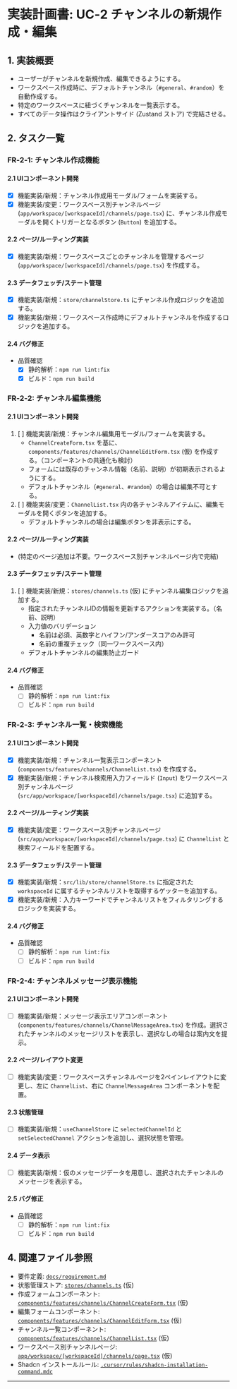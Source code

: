 # 実装計画書: UC‑2 チャンネルの新規作成・編集

## 1. 実装概要

- ユーザーがチャンネルを新規作成、編集できるようにする。
- ワークスペース作成時に、デフォルトチャンネル（`#general`、`#random`）を自動作成する。
- 特定のワークスペースに紐づくチャンネルを一覧表示する。
- すべてのデータ操作はクライアントサイド (Zustand ストア) で完結させる。

## 2. タスク一覧

### FR‑2‑1: チャンネル作成機能

#### 2.1 UIコンポーネント開発

- [x] 機能実装/新規：チャンネル作成用モーダル/フォームを実装する。
- [x] 機能実装/変更：ワークスペース別チャンネルページ (`app/workspace/[workspaceId]/channels/page.tsx`) に、チャンネル作成モーダルを開くトリガーとなるボタン (`Button`) を追加する。

#### 2.2 ページ/ルーティング実装

- [x] 機能実装/新規：ワークスペースごとのチャンネルを管理するページ (`app/workspace/[workspaceId]/channels/page.tsx`) を作成する。

#### 2.3 データフェッチ/ステート管理

- [x] 機能実装/新規：`store/channelStore.ts` にチャンネル作成ロジックを追加する。
- [x] 機能実装/新規：ワークスペース作成時にデフォルトチャンネルを作成するロジックを追加する。

#### 2.4 バグ修正

- 品質確認
  - [x] 静的解析：`npm run lint:fix`
  - [x] ビルド：`npm run build`

### FR‑2‑2: チャンネル編集機能

#### 2.1 UIコンポーネント開発

1. [ ] 機能実装/新規：チャンネル編集用モーダル/フォームを実装する。
    - `ChannelCreateForm.tsx` を基に、`components/features/channels/ChannelEditForm.tsx` (仮) を作成する。（コンポーネントの共通化も検討）
    - フォームには既存のチャンネル情報（名前、説明）が初期表示されるようにする。
    - デフォルトチャンネル（`#general`、`#random`）の場合は編集不可とする。
2. [ ] 機能実装/変更：`ChannelList.tsx` 内の各チャンネルアイテムに、編集モーダルを開くボタンを追加する。
    - デフォルトチャンネルの場合は編集ボタンを非表示にする。

#### 2.2 ページ/ルーティング実装

- (特定のページ追加は不要。ワークスペース別チャンネルページ内で完結)

#### 2.3 データフェッチ/ステート管理

1. [ ] 機能実装/新規：`stores/channels.ts` (仮) にチャンネル編集ロジックを追加する。
    - 指定されたチャンネルIDの情報を更新するアクションを実装する。（名前、説明）
    - 入力値のバリデーション
        - 名前は必須、英数字とハイフン/アンダースコアのみ許可
        - 名前の重複チェック（同一ワークスペース内）
    - デフォルトチャンネルの編集防止ガード

#### 2.4 バグ修正

- 品質確認
  - [ ] 静的解析：`npm run lint:fix`
  - [ ] ビルド：`npm run build`

### FR‑2‑3: チャンネル一覧・検索機能

#### 2.1 UIコンポーネント開発

- [x] 機能実装/新規：チャンネル一覧表示コンポーネント (`components/features/channels/ChannelList.tsx`) を作成する。
- [x] 機能実装/新規：チャンネル検索用入力フィールド (`Input`) をワークスペース別チャンネルページ (`src/app/workspace/[workspaceId]/channels/page.tsx`) に追加する。

#### 2.2 ページ/ルーティング実装

- [x] 機能実装/変更：ワークスペース別チャンネルページ (`src/app/workspace/[workspaceId]/channels/page.tsx`) に `ChannelList` と検索フィールドを配置する。

#### 2.3 データフェッチ/ステート管理

- [x] 機能実装/新規：`src/lib/store/channelStore.ts` に指定された `workspaceId` に属するチャンネルリストを取得するゲッターを追加する。
- [x] 機能実装/新規：入力キーワードでチャンネルリストをフィルタリングするロジックを実装する。

#### 2.4 バグ修正

- 品質確認
  - [ ] 静的解析：`npm run lint:fix`
  - [ ] ビルド：`npm run build`

### FR-2-4: チャンネルメッセージ表示機能

#### 2.1 UIコンポーネント開発

- [ ] 機能実装/新規：メッセージ表示エリアコンポーネント (`components/features/channels/ChannelMessageArea.tsx`) を作成。選択されたチャンネルのメッセージリストを表示し、選択なしの場合は案内文を提示。

#### 2.2 ページ/レイアウト変更

- [ ] 機能実装/変更：ワークスペースチャンネルページを2ペインレイアウトに変更し、左に `ChannelList`、右に `ChannelMessageArea` コンポーネントを配置。

#### 2.3 状態管理

- [ ] 機能実装/新規：`useChannelStore` に `selectedChannelId` と `setSelectedChannel` アクションを追加し、選択状態を管理。

#### 2.4 データ表示

- [ ] 機能実装/新規：仮のメッセージデータを用意し、選択されたチャンネルのメッセージを表示する。

#### 2.5 バグ修正

- 品質確認
  - [ ] 静的解析：`npm run lint:fix`
  - [ ] ビルド：`npm run build`

## 4. 関連ファイル参照

- 要件定義: [`docs/requirement.md`](mdc:docs/requirement.md)
- 状態管理ストア: [`stores/channels.ts`](mdc:stores/channels.ts) (仮)
- 作成フォームコンポーネント: [`components/features/channels/ChannelCreateForm.tsx`](mdc:components/features/channels/ChannelCreateForm.tsx) (仮)
- 編集フォームコンポーネント: [`components/features/channels/ChannelEditForm.tsx`](mdc:components/features/channels/ChannelEditForm.tsx) (仮)
- チャンネル一覧コンポーネント: [`components/features/channels/ChannelList.tsx`](mdc:components/features/channels/ChannelList.tsx) (仮)
- ワークスペース別チャンネルページ: [`app/workspace/[workspaceId]/channels/page.tsx`](mdc:app/workspace/[workspaceId]/channels/page.tsx) (仮)
- Shadcn インストールルール: [`.cursor/rules/shadcn-installation-command.mdc`](mdc:.cursor/rules/shadcn-installation-command.mdc)

---
